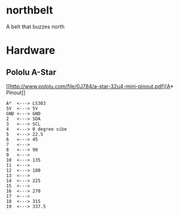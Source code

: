 northbelt
=========

A belt that buzzes north

Hardware
========

Pololu A-Star
-------------

[[http://www.pololu.com/file/0J784/a-star-32u4-mini-pinout.pdf][A* Pinout]]

    A*  <---> LS303
    5V  <---> 5V
    GND <---> GND
    2   <---> SDA
    3   <---> SCL
    4   <---> 0 degree vibe
    5   <---> 22.5
    6   <---> 45
    7   <--->
    8   <---> 90
    9   <--->
    10  <---> 135
    11  <--->
    12  <---> 180
    13  <--->
    14  <---> 225
    15  <--->
    16  <---> 270
    17  <--->
    18  <---> 315
    19  <---> 337.5

